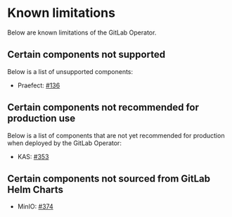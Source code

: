 # Known limitations

Below are known limitations of the GitLab Operator.

## Certain components not supported

Below is a list of unsupported components:

- Praefect: [#136](https://gitlab.com/gitlab-org/cloud-native/gitlab-operator/-/issues/136)

## Certain components not recommended for production use

Below is a list of components that are not yet recommended for production when
deployed by the GitLab Operator:

- KAS: [#353](https://gitlab.com/gitlab-org/cloud-native/gitlab-operator/-/issues/353)

## Certain components not sourced from GitLab Helm Charts

- MinIO: [#374](https://gitlab.com/gitlab-org/cloud-native/gitlab-operator/-/issues/374)
